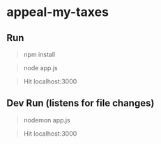 # appeal-my-taxes

## Run

>npm install

>node app.js

>Hit localhost:3000


## Dev Run (listens for file changes)

>nodemon app.js

>Hit localhost:3000


